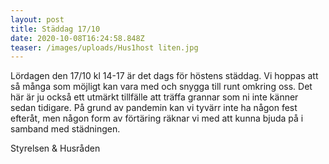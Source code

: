 ```yaml
---
layout: post
title: Städdag 17/10
date: 2020-10-08T16:24:58.848Z
teaser: /images/uploads/Hus1host liten.jpg
---
```

Lördagen den 17/10 kl 14-17 är det dags för höstens städdag. Vi hoppas att så många som möjligt kan vara med och snygga till runt omkring oss. Det här är ju också ett utmärkt tillfälle att träffa grannar som ni inte känner sedan tidigare.
På grund av pandemin kan vi tyvärr inte ha någon fest efteråt, men någon form av förtäring räknar vi med att kunna bjuda på i samband med städningen.

Styrelsen & Husråden